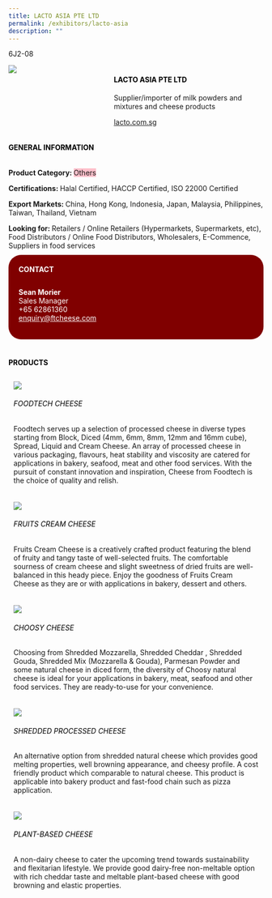 ```yaml
---
title: LACTO ASIA PTE LTD
permalink: /exhibitors/lacto-asia
description: ""
---
```

<head>
	<div class="flex-paragraph">
		<!--hi there! this is a comment and will provide you with instructional guides-->
		<!--insert booth number here!-->
		<p style="text-transform: uppercase">6J2-08</p></div>
			<div class="flex-container" style="display: flex; flex-wrap: wrap;">
				<!--insert DOWNLOAD link of company logo between the " marks!-->
			<div class="card sgds" style="flex: 1 1 40%; display: block;"><img src="https://drive.google.com/u/0/uc?id=1KfQXSlveSdb5r-c8f3eptkHTXaho36Q6&export=download"></div>
	<div class="card-sgds" style="flex: 1 1 58%; display: block; margin-left: 3px">
		<h4 style="text-transform: uppercase; color: black;"><!--insert the exhibitor's name between the <b> tags here--><b>Lacto Asia Pte Ltd</b></h4><!--insert the exhibitor's description between the <p> tags here-->
		<p>Supplier/importer of milk powders and mixtures and cheese products</p>
		<!--insert the exhibitor's website link, making sure there is "https:// www." present please. make sure the entire https link goes in between the " marks-->
		<p><a href="https://lacto.com.sg/" target="_blank"><!--insert the www website link here (no need for https)-->lacto.com.sg</a></p>
	</div>
</div>
</head>

<body>
	<h4 style="text-transform: uppercase; color: black;"><b>General Information</b></h4>
		<div class="flex-container" style="display: flex; flex-wrap: wrap;">
			<div class="card sgds" style="flex: 1 1 65%; display: block; align-self: stretch">
			<div class="flex-paragraph">
			<p><b>Product Category: </b><span style=" background-color: pink; border-radius: 10 px;"><!--insert the exhibitor's pdt cat between the <p> tags here-->Others</span></p> 
				<p><b>Certifications: </b><!--insert all the exhibitor's certifications between the </b> and </p> here-->Halal Certified, HACCP Certified, ISO 22000 Certified</p>
			<p><b>Export Markets: </b><!--insert all the exhibitor's export markets between the </b> and </p> here-->China, Hong Kong, Indonesia, Japan, Malaysia, Philippines, Taiwan, Thailand, Vietnam</p>
			<p style="margin-bottom: 10px;"><b>Looking for: </b><!--insert all the exhibitor's potential business partners between the </b> and </p> here-->Retailers / Online Retailers (Hypermarkets, Supermarkets, etc), Food Distributors / Online Food Distributors, Wholesalers, E-Commence, Suppliers in food services</p>
			</div>
		</div>
		<div class="card sgds" style="flex: 1 1 35%; padding: 10px; display: block; background-color: maroon; border-radius: 25px; align-self: center;">
		<h4 style="color: white; margin-top: 10px; margin-left: 10px;">CONTACT</h4>
		<div class="flex-paragraph">
			<!--replace with exhibitor's: -->
			<p style="padding: 10px; color: white;"><b><!-- POC name-->Sean Morier</b><br><!-- designation-->Sales Manager<br><!--contact number-->+65 62861360<br><!-- for linking purposes, insert their email after "mailto:"...--><a href="mailto:enquiry@ftcheese.com" style="color: white;"><!--...and also include the display email before </a> here-->enquiry@ftcheese.com</a></p>
		</div>
			</div>
		</div>
	<br>
		<h4 style="text-transform: uppercase; color: black;"><b>products</b></h4>
<div style="display: flex; flex-wrap: wrap;">
  <div class="card sgds" style="flex: 1 1 47%; margin: 10px; display: block;"><!--insert the exhibitor's DOWNLOAD image for product between the " marks here-->
	<div class="flex-image" style="display: block;"><img src="https://drive.google.com/u/0/uc?id=10onD31KqR4vAeSTlF28DuAFeHmvHJHpu&export=download"></div>
	<div class="flex-paragraph">
		<h6 style="text-transform: uppercase; color: black;"><!--insert product name before </h6> and product description after <p>-->Foodtech Cheese</h6>
		<p>Foodtech serves up a selection of processed cheese in diverse types starting from Block, Diced (4mm, 6mm, 8mm, 12mm and 16mm cube), Spread, Liquid and Cream Cheese. An array of processed cheese in various packaging, flavours, heat stability and viscosity are catered for applications in bakery, seafood, meat and other food services. With the pursuit of constant innovation and inspiration, Cheese from Foodtech is the choice of quality and relish.</p></div>
	</div>
		<div class="card sgds" style="flex: 1 1 47%; margin: 10px; display: block;">
		<div class="flex-image" style="display: block;"><img src="https://drive.google.com/u/0/uc?id=17cGewEb9eU8Mgz5TSHsuqpCM64yhCQDm&export=download"></div>
	<div class="flex-paragraph">
		<h6 style="text-transform: uppercase; color: black;">Fruits Cream Cheese</h6>
		<p>Fruits Cream Cheese is a creatively crafted product featuring the blend of fruity and tangy taste of well-selected fruits. The comfortable sourness of cream cheese and slight sweetness of dried fruits are well-balanced in this heady piece. Enjoy the goodness of
Fruits Cream Cheese as they are or with applications in bakery, dessert and others. </p></div>
	</div>
		<div class="card sgds" style="flex: 1 1 47%; margin: 10px; display: block;">
		<div class="flex-image" style="display: block;"><img src="https://drive.google.com/u/0/uc?id=1AWFjdHLSJEuRHsJDH0LPzGPVx1GRQEDY&export=download"></div>
	<div class="flex-paragraph">
		<h6 style="text-transform: uppercase; color: black;">Choosy Cheese</h6>
		<p>Choosing from Shredded Mozzarella, Shredded Cheddar , Shredded Gouda, Shredded Mix (Mozzarella & Gouda), Parmesan Powder and some natural cheese in diced form, the diversity of Choosy natural cheese is ideal for your applications in bakery, meat, seafood and other food services. They are ready-to-use for your convenience.</p></div>
		</div>
		<div class="card sgds" style="flex: 1 1 47%; margin: 10px; display: block;">
		<div class="flex-image" style="display: block;"><img src="https://drive.google.com/u/0/uc?id=1LgQwvsOV3dD3wb0PyI3-CvpxG7AqfDae&export=download"></div>
	<div class="flex-paragraph">
		<h6 style="text-transform: uppercase; color: black;">Shredded Processed Cheese</h6>
		<p>An alternative option from shredded natural cheese which provides good melting properties, well browning appearance, and cheesy profile. A cost friendly product which comparable to natural cheese. This product is applicable into bakery product and fast-food chain such as pizza application.</p></div>
	</div>
		<div class="card sgds" style="flex: 1 1 47%; margin: 10px; display: block;">
		<div class="flex-image" style="display: block;"><img src="https://drive.google.com/u/0/uc?id=1OH-QiGh1-xZYwyYINE1iRTLNwU3pLI9Z&export=download"></div>
	<div class="flex-paragraph">
		<h6 style="text-transform: uppercase; color: black;">Plant-based Cheese</h6>
		<p>A non-dairy cheese to cater the upcoming trend towards sustainability and flexitarian lifestyle. We provide good dairy-free non-meltable option with rich cheddar taste and meltable plant-based cheese with good browning and elastic properties.</p></div>
	</div>
	<!--don't delete these 2 tags. double check how the layout looks on the right too and lemme know if there are any problems! thank u so much for ur hardwork!-->
	</div>
</body>